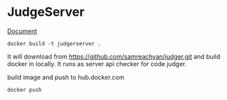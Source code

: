 # JudgeServer

[Document](http://docs.onlinejudge.me/)


```
docker build -t judgerserver .
```

It will download from https://github.com/samreachyan/judger.git and build docker in locally.
It runs as server api checker for code judger.

build image and push to hub.docker.com

```
docker push 
```

